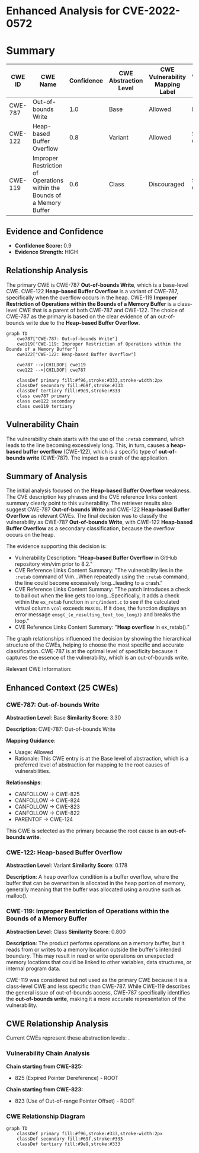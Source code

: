 # Enhanced Analysis for CVE-2022-0572

# Summary

| CWE ID | CWE Name | Confidence | CWE Abstraction Level | CWE Vulnerability Mapping Label | CWE-Vulnerability Mapping Notes |
|---|---|---|---|---|---|
| CWE-787 | Out-of-bounds Write | 1.0 | Base | Allowed | Primary CWE |
| CWE-122 | Heap-based Buffer Overflow | 0.8 | Variant | Allowed | Secondary Candidate |
| CWE-119 | Improper Restriction of Operations within the Bounds of a Memory Buffer | 0.6 | Class | Discouraged | Secondary Candidate |

## Evidence and Confidence

*   **Confidence Score:** 0.9
*   **Evidence Strength:** HIGH

## Relationship Analysis

The primary CWE is CWE-787 **Out-of-bounds Write**, which is a base-level CWE. CWE-122 **Heap-based Buffer Overflow** is a variant of CWE-787, specifically when the overflow occurs in the heap. CWE-119 **Improper Restriction of Operations within the Bounds of a Memory Buffer** is a class-level CWE that is a parent of both CWE-787 and CWE-122. The choice of CWE-787 as the primary is based on the clear evidence of an out-of-bounds write due to the **Heap-based Buffer Overflow**.

```mermaid
graph TD
    cwe787["CWE-787: Out-of-bounds Write"]
    cwe119["CWE-119: Improper Restriction of Operations within the Bounds of a Memory Buffer"]
    cwe122["CWE-122: Heap-based Buffer Overflow"]
    
    cwe787 -->|CHILDOF| cwe119
    cwe122 -->|CHILDOF| cwe787
    
    classDef primary fill:#f96,stroke:#333,stroke-width:2px
    classDef secondary fill:#69f,stroke:#333
    classDef tertiary fill:#9e9,stroke:#333
    class cwe787 primary
    class cwe122 secondary
    class cwe119 tertiary
```

## Vulnerability Chain

The vulnerability chain starts with the use of the `:retab` command, which leads to the line becoming excessively long. This, in turn, causes a **heap-based buffer overflow** (CWE-122), which is a specific type of **out-of-bounds write** (CWE-787). The impact is a crash of the application.

## Summary of Analysis

The initial analysis focused on the **Heap-based Buffer Overflow** weakness. The CVE description key phrases and the CVE reference links content summary clearly point to this vulnerability. The retriever results also suggest CWE-787 **Out-of-bounds Write** and CWE-122 **Heap-based Buffer Overflow** as relevant CWEs. The final decision was to classify the vulnerability as CWE-787 **Out-of-bounds Write**, with CWE-122 **Heap-based Buffer Overflow** as a secondary classification, because the overflow occurs on the heap.

The evidence supporting this decision is:

*   Vulnerability Description: "**Heap-based Buffer Overflow** in GitHub repository vim/vim prior to 8.2."
*   CVE Reference Links Content Summary: "The vulnerability lies in the `:retab` command of Vim...When repeatedly using the `:retab` command, the line could become excessively long...leading to a crash."
*   CVE Reference Links Content Summary: "The patch introduces a check to bail out when the line gets too long...Specifically, it adds a check within the `ex_retab` function in `src/indent.c` to see if the calculated virtual column `vcol` exceeds `MAXCOL`. If it does, the function displays an error message `emsg(_(e_resulting_text_too_long))` and breaks the loop."
*   CVE Reference Links Content Summary: "**Heap overflow** in ex_retab()."

The graph relationships influenced the decision by showing the hierarchical structure of the CWEs, helping to choose the most specific and accurate classification. CWE-787 is at the optimal level of specificity because it captures the essence of the vulnerability, which is an out-of-bounds write.

Relevant CWE Information:

## Enhanced Context (25 CWEs)

### CWE-787: Out-of-bounds Write
**Abstraction Level**: Base
**Similarity Score**: 3.30

**Description**:
CWE-787: Out-of-bounds Write

**Mapping Guidance**:
- Usage: Allowed
- Rationale: This CWE entry is at the Base level of abstraction, which is a preferred level of abstraction for mapping to the root causes of vulnerabilities.

**Relationships**:
- CANFOLLOW -> CWE-825
- CANFOLLOW -> CWE-824
- CANFOLLOW -> CWE-823
- CANFOLLOW -> CWE-822
- PARENTOF -> CWE-124

This CWE is selected as the primary because the root cause is an **out-of-bounds write**.

### CWE-122: Heap-based Buffer Overflow
**Abstraction Level**: Variant
**Similarity Score**: 0.178

**Description**:
A heap overflow condition is a buffer overflow, where the buffer that can be overwritten is allocated in the heap portion of memory, generally meaning that the buffer was allocated using a routine such as malloc().

### CWE-119: Improper Restriction of Operations within the Bounds of a Memory Buffer
**Abstraction Level**: Class
**Similarity Score**: 0.800

**Description**:
The product performs operations on a memory buffer, but it reads from or writes to a memory location outside the buffer's intended boundary. This may result in read or write operations on unexpected memory locations that could be linked to other variables, data structures, or internal program data.

CWE-119 was considered but not used as the primary CWE because it is a class-level CWE and less specific than CWE-787. While CWE-119 describes the general issue of out-of-bounds access, CWE-787 specifically identifies the **out-of-bounds write**, making it a more accurate representation of the vulnerability.


## CWE Relationship Analysis

Current CWEs represent these abstraction levels: .


### Vulnerability Chain Analysis

**Chain starting from CWE-825:**
- 825 (Expired Pointer Dereference) - ROOT


**Chain starting from CWE-823:**
- 823 (Use of Out-of-range Pointer Offset) - ROOT



### CWE Relationship Diagram

```mermaid
graph TD
    classDef primary fill:#f96,stroke:#333,stroke-width:2px
    classDef secondary fill:#69f,stroke:#333
    classDef tertiary fill:#9e9,stroke:#333
```